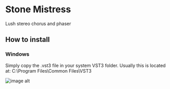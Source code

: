 # Stone Mistress
Lush stereo chorus and phaser

## How to install
### Windows
Simply copy the .vst3 file in your system VST3 folder. Usually this is located at:
C:\Program Files\Common Files\VST3

![image alt](https://github.com/IvanCisco/StoneMistress/blob/456777b53f06f28aaa158729c82e133970a34ed9/StoneMistressGUI.png)
